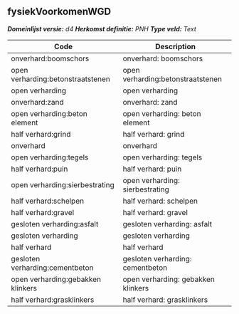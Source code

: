 ## fysiekVoorkomenWGD

*__Domeinlijst versie:__ d4*
*__Herkomst definitie:__ PNH*
*__Type veld:__ Text*

|__Code__ |__Description__	|
|	---	|	---	|
| onverhard:boomschors | onverhard: boomschors |
| open verharding:betonstraatstenen | open verharding:betonstraatstenen |
| open verharding | open verharding |
| onverhard:zand | onverhard: zand |
| open verharding:beton element | open verharding: beton element |
| half verhard:grind | half verhard: grind |
| onverhard | onverhard |
| open verharding:tegels | open verharding: tegels |
| half verhard:puin | half verhard: puin |
| open verharding:sierbestrating | open verharding: sierbestrating |
| half verhard:schelpen | half verhard: schelpen |
| half verhard:gravel | half verhard: gravel |
| gesloten verharding:asfalt | gesloten verharding: asfalt |
| gesloten verharding | gesloten verharding |
| half verhard | half verhard |
| gesloten verharding:cementbeton | gesloten verharding: cementbeton |
| open verharding:gebakken klinkers | open verharding: gebakken klinkers |
| half verhard:grasklinkers | half verhard: grasklinkers |
